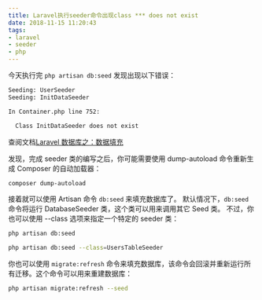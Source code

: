 ```yaml
---
title: Laravel执行seeder命令出现class *** does not exist
date: 2018-11-15 11:20:43
tags:
- laravel
- seeder
- php
---
```

今天执行完  `php artisan db:seed` 发现出现以下错误：

```bash
Seeding: UserSeeder
Seeding: InitDataSeeder

In Container.php line 752:

  Class InitDataSeeder does not exist

```

查阅文档[Laravel 数据库之：数据填充](https://laravel-china.org/docs/laravel/5.5/seeding/1330#24bd5e)

发现，完成 seeder 类的编写之后，你可能需要使用 dump-autoload 命令重新生成 Composer 的自动加载器：

```bash
composer dump-autoload
```

接着就可以使用 Artisan 命令 `db:seed` 来填充数据库了。
默认情况下，`db:seed` 命令将运行 DatabaseSeeder 类，这个类可以用来调用其它 Seed 类。
不过，你也可以使用 --class 选项来指定一个特定的 seeder 类：

```bash
php artisan db:seed

php artisan db:seed --class=UsersTableSeeder
```

你也可以使用 `migrate:refresh` 命令来填充数据库，该命令会回滚并重新运行所有迁移。这个命令可以用来重建数据库：

```bash
php artisan migrate:refresh --seed
```
